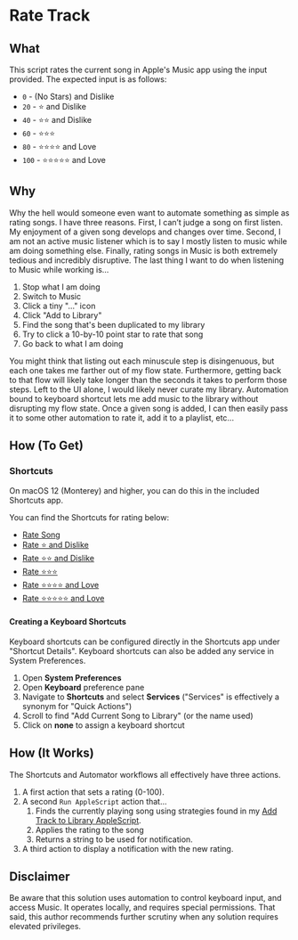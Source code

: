 # Rate Track

## What
This script rates the current song in Apple's Music app using the input provided. The expected input is as follows:

* `0` - (No Stars) and Dislike
* `20` - ⭐ and Dislike
* `40` - ⭐⭐ and Dislike
* `60` - ⭐⭐⭐
* `80` - ⭐⭐⭐⭐ and Love
* `100` - ⭐⭐⭐⭐⭐ and Love

## Why
Why the hell would someone even want to automate something as simple as rating songs. I have three reasons. First, I can’t judge a song on first listen. My enjoyment of a given song develops and changes over time. Second, I am not an active music listener which is to say I mostly listen to music while am doing something else. Finally, rating songs in Music is both extremely tedious and incredibly disruptive. The last thing I want to do when listening to Music while working is…

1. Stop what I am doing
2. Switch to Music
3. Click a tiny "..." icon
4. Click "Add to Library"
5. Find the song that's been duplicated to my library
6. Try to click a 10-by-10 point star to rate that song
7. Go back to what I am doing

You might think that listing out each minuscule step is disingenuous, but each one takes me farther out of my flow state. Furthermore, getting back to that flow will likely take longer than the seconds it takes to perform those steps. Left to the UI alone, I would likely never curate my library. Automation bound to keyboard shortcut lets me add music to the library without disrupting my flow state. Once a given song is added, I can then easily pass it to some other automation to rate it, add it to a playlist, etc...

## How (To Get)
### Shortcuts
On macOS 12 (Monterey) and higher, you can do this in the included Shortcuts app. 

You can find the Shortcuts for rating below:

* [Rate Song][rs]
* [Rate ⭐ and Dislike][1]
* [Rate ⭐⭐ and Dislike][2]
* [Rate ⭐⭐⭐][3]
* [Rate ⭐⭐⭐⭐ and Love][4]
* [Rate ⭐⭐⭐⭐⭐ and Love][5]

#### Creating a Keyboard Shortcuts
Keyboard shortcuts can be configured directly in the Shortcuts app under "Shortcut Details". Keyboard shortcuts can also be added any service in System Preferences.  
1. Open **System Preferences**
2. Open **Keyboard** preference pane
3. Navigate to **Shortcuts** and select **Services** ("Services" is effectively a synonym for "Quick Actions")
4. Scroll to find "Add Current Song to Library" (or the name used)
5. Click on **none** to assign a keyboard shortcut

## How (It Works)
The Shortcuts and Automator workflows all effectively have three actions.
1. A first action that sets a rating (0-100). 
2. A second `Run AppleScript` action that...
	1. Finds the currently playing song using strategies found in my [Add Track to Library AppleScript][add].
	2. Applies the rating to the song
	3. Returns a string to be used for notification.
3. A third action to display a notification with the new rating.

## Disclaimer
Be aware that this solution uses automation to control keyboard input, and access Music. It operates locally, and requires special permissions. That said, this author recommends further scrutiny when any solution requires elevated privileges.

[add]: https://github.com/JackWellborn/AppleScripts/tree/main/Music/Add%20Track%20To%20Library
[rs]: https://www.icloud.com/shortcuts/70084f7a2af14f7893b83fb612416993
[1]: https://www.icloud.com/shortcuts/da841a7c79454326b6e75feffd084777
[2]: https://www.icloud.com/shortcuts/7c7e7db7b8e646a994a55f4134e3b205
[3]: https://www.icloud.com/shortcuts/f8c374b9c3a947ca9619a146d3c4cc73
[4]: https://www.icloud.com/shortcuts/27a27eb733534f8fb9b10b4a20ea8732
[5]: https://www.icloud.com/shortcuts/c7a4efc7549f4112823aff1df61d607c
